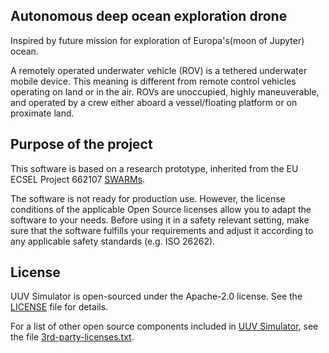 ## Autonomous deep ocean exploration drone 

Inspired by future mission for exploration of Europa's(moon of Jupyter) ocean.

A remotely operated underwater vehicle (ROV) is a tethered underwater mobile device.
This meaning is different from remote control vehicles operating on land or in the air. 
ROVs are unoccupied, highly maneuverable, and operated by a crew either aboard a vessel/floating platform or on proximate land.

## Purpose of the project

This software is based on  a research prototype,  inherited from the EU ECSEL
Project 662107 [SWARMs](http://swarms.eu/).

The software is not ready for production use. However, the license conditions of the
applicable Open Source licenses allow you to adapt the software to your needs.
Before using it in a safety relevant setting, make sure that the software
fulfills your requirements and adjust it according to any applicable safety
standards (e.g. ISO 26262).

## License

UUV Simulator is open-sourced under the Apache-2.0 license. See the
[LICENSE](LICENSE) file for details.

For a list of other open source components included in [UUV Simulator](https://github.com/uuvsimulator/uuv_simulator), see the
file [3rd-party-licenses.txt](3rd-party-licenses.txt).
